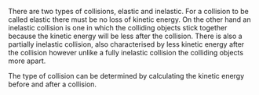 There are two types of collisions, elastic and inelastic. For a collision to be called elastic 
there must be no loss of kinetic energy. On the other hand an inelastic collision is one in which
the colliding objects stick together because the kinetic energy will be less after the collision.
There is also a partially inelastic collision, also characterised by less kinetic energy after the
collision however unlike a fully inelastic collision the colliding objects more apart.

The type of collision can be determined by calculating the kinetic energy before and after a
collision.